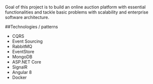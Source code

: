Goal of this project is to build an online auction platform with essential functionalities and tackle basic problems with scalability and enterprise software architecture.

##Technologies / patterns
- CQRS
- Event Sourcing
- RabbitMQ
- EventStore
- MongoDB
- ASP.NET Core
- SignalR
- Angular 8
- Docker
